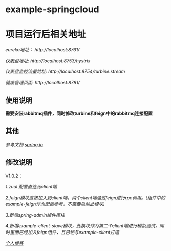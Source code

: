 # example-springcloud
# 项目运行后相关地址

*eureka地址： http://localhost:8761/*

*仪表盘地址: http://localhost:8753/hystrix*

*仪表盘监控流量地址: http://localhost:8754/turbine.stream*

*健康管理页面: http://localhost:8781/*

## 使用说明
**需要安装rabbitmq插件，同时修改turbine和feign中的rabbitmq连接配置**

## 其他
*参考文档 [spring.io](https://cloud.spring.io/spring-cloud-static/spring-cloud-netflix/2.1.0.RELEASE/single/spring-cloud-netflix.html)*

## 修改说明
V1.0.2：

*1.zuul 配置直连到client端*

*2.feign模块直接加入到client端，两个client端通过feign进行rpc调用。(组件中的example-feign作为配置参考，不需要启动此模块)*

*3.新增spring-admin组件模块*

*4.新增example-client-slave模块，此模块作为第二个client端进行模拟测试，同时里面已经加入feign组件，且已经与example-client打通*

*[个人博客](https://blog.csdn.net/qq_27046703/article/details/91370740)*
